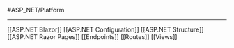#ASP_NET/Platform

---

[[ASP.NET Blazor]]
[[ASP.NET Configuration]]
[[ASP.NET Structure]]
[[ASP.NET Razor Pages]]
[[Endpoints]]
[[Routes]]
[[Views]]
